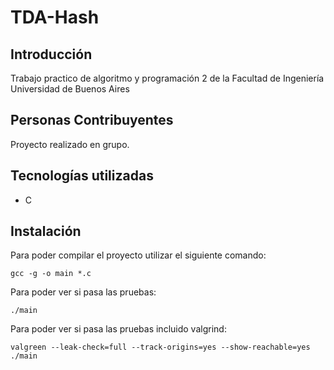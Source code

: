 # TDA-Hash
## Introducción

Trabajo practico de algoritmo y programación 2 de la Facultad de Ingeniería Universidad de Buenos Aires

## Personas Contribuyentes
Proyecto realizado en grupo.

## Tecnologías utilizadas
- C

## Instalación
Para poder compilar el proyecto utilizar el siguiente comando:
```
gcc -g -o main *.c 
```
Para poder ver si pasa  las pruebas:
```
./main
```
Para poder ver si pasa las pruebas incluido valgrind:
```
valgreen --leak-check=full --track-origins=yes --show-reachable=yes ./main
```
